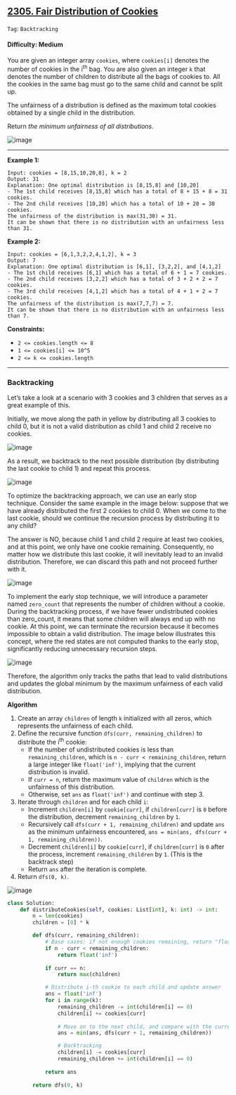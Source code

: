 ## [2305. Fair Distribution of Cookies](https://leetcode.com/problems/fair-distribution-of-cookies/)

```Tag```: ```Backtracking```

#### Difficulty: Medium

You are given an integer array ```cookies```, where ```cookies[i]``` denotes the number of cookies in the i<sup>th</sup> bag. You are also given an integer ```k``` that denotes the number of children to distribute all the bags of cookies to. All the cookies in the same bag must go to the same child and cannot be split up.

The unfairness of a distribution is defined as the maximum total cookies obtained by a single child in the distribution.

Return _the minimum unfairness of all distributions_.

![image](https://github.com/quananhle/Python/assets/35042430/9187daf4-1917-4d4b-82bd-82066f63a1d0)

---

__Example 1:__
```
Input: cookies = [8,15,10,20,8], k = 2
Output: 31
Explanation: One optimal distribution is [8,15,8] and [10,20]
- The 1st child receives [8,15,8] which has a total of 8 + 15 + 8 = 31 cookies.
- The 2nd child receives [10,20] which has a total of 10 + 20 = 30 cookies.
The unfairness of the distribution is max(31,30) = 31.
It can be shown that there is no distribution with an unfairness less than 31.
```

__Example 2:__
```
Input: cookies = [6,1,3,2,2,4,1,2], k = 3
Output: 7
Explanation: One optimal distribution is [6,1], [3,2,2], and [4,1,2]
- The 1st child receives [6,1] which has a total of 6 + 1 = 7 cookies.
- The 2nd child receives [3,2,2] which has a total of 3 + 2 + 2 = 7 cookies.
- The 3rd child receives [4,1,2] which has a total of 4 + 1 + 2 = 7 cookies.
The unfairness of the distribution is max(7,7,7) = 7.
It can be shown that there is no distribution with an unfairness less than 7.
```

__Constraints:__

- ```2 <= cookies.length <= 8```
- ```1 <= cookies[i] <= 10^5```
- ```2 <= k <= cookies.length```

---

### Backtracking

Let’s take a look at a scenario with 3 cookies and 3 children that serves as a great example of this.

Initially, we move along the path in yellow by distributing all 3 cookies to child 0, but it is not a valid distribution as child 1 and child 2 receive no cookies.

![image](https://leetcode.com/problems/fair-distribution-of-cookies/Figures/2305/3.png)

As a result, we backtrack to the next possible distribution (by distributing the last cookie to child 1) and repeat this process.

![image](https://leetcode.com/problems/fair-distribution-of-cookies/Figures/2305/4.png)

To optimize the backtracking approach, we can use an early stop technique. Consider the same example in the image below: suppose that we have already distributed the first 2 cookies to child 0. When we come to the last cookie, should we continue the recursion process by distributing it to any child?

The answer is NO, because child 1 and child 2 require at least two cookies, and at this point, we only have one cookie remaining. Consequently, no matter how we distribute this last cookie, it will inevitably lead to an invalid distribution. Therefore, we can discard this path and not proceed further with it.

![image](https://leetcode.com/problems/fair-distribution-of-cookies/Figures/2305/5.png)

To implement the early stop technique, we will introduce a parameter named ```zero_count``` that represents the number of children without a cookie. During the backtracking process, if we have fewer undistributed cookies than zero_count, it means that some children will always end up with no cookie. At this point, we can terminate the recursion because it becomes impossible to obtain a valid distribution. The image below illustrates this concept, where the red states are not computed thanks to the early stop, significantly reducing unnecessary recursion steps.

![image](https://leetcode.com/problems/fair-distribution-of-cookies/Figures/2305/6.png)

Therefore, the algorithm only tracks the paths that lead to valid distributions and updates the global minimum by the maximum unfairness of each valid distribution.

__Algorithm__

1. Create an array ```children``` of length ```k``` initialized with all zeros, which represents the unfairness of each child.
2. Define the recursive function ```dfs(curr, remaining_children)``` to distribute the i<sup>th</sup> cookie:
    - If the number of undistributed cookies is less than ```remaining_children```, which is ```n - curr < remaining_children```, return a large integer like ```float('inf')```, implying that the current distribution is invalid.
    - If ```curr = n```, return the maximum value of ```children``` which is the unfairness of this distribution.
    - Otherwise, set ```ans``` as ```float('inf')``` and continue with step 3.
3. Iterate through ```children``` and for each child ```i```:
    - Increment ```children[i]``` by ```cookie[curr]```, if ```children[curr]``` is ```0``` before the distribution, decrement ```remaining_children``` by ```1```.
    - Recursively call ```dfs(curr + 1, remaining_children)``` and update ```ans``` as the minimum unfairness encountered, ```ans = min(ans, dfs(curr + 1, remaining_children))```.
    - Decrement ```children[i]``` by ```cookie[curr]```, if ```children[curr]``` is ```0``` after the process, increment ```remaining_children``` by ```1```. (This is the backtrack step)
    - Return ```ans``` after the iteration is complete.
5. Return ```dfs(0, k)```.

![image](https://github.com/quananhle/Python/assets/35042430/262014d2-e358-416e-8a71-2051e1f99f2d)

```Python
class Solution:
    def distributeCookies(self, cookies: List[int], k: int) -> int:
        n = len(cookies)
        children = [0] * k

        def dfs(curr, remaining_children):
            # Base cases: if not enough cookies remaining, return "float('inf')" for it's an unfair distribution, break out early
            if n - curr < remaining_children:
                return float('inf')
            
            if curr == n:
                return max(children)

            # Distribute i-th cookie to each child and update answer
            ans = float('inf')
            for i in range(k):
                remaining_children -= int(children[i] == 0)
                children[i] += cookies[curr]
                
                # Move on to the next child, and compare with the current result 
                ans = min(ans, dfs(curr + 1, remaining_children))

                # Backtracking
                children[i] -= cookies[curr]
                remaining_children += int(children[i] == 0)
            
            return ans
        
        return dfs(0, k)
```

